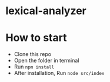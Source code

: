 # lexical-analyzer

# How to start

- Clone this repo
- Open the folder in terminal
- Run `npm install`
- After installation, Run `node src/index`
